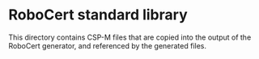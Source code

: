 # RoboCert standard library

This directory contains CSP-M files that are copied into the output of the
RoboCert generator, and referenced by the generated files.